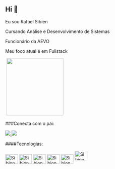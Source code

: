 ## Hi 👋

Eu sou Rafael Sibien

Cursando Análise e Desenvolvimento de Sistemas

Funcionário da AEVO

Meu foco atual é em Fullstack
<div>
 <img height="180em" https://github-readme-stats.vercel.app/api?username=sibionca&show_icons=true&theme=tokyonight)/>
 <img height="180em" src="https://github-readme-stats.vercel.app/api/top-langs/?username=sibionca&layout=compact&theme=tokyonight"/>
</div>

###Conecta com o pai:

<a href="https://www.linkedin.com/in/rafael-sibien-998923217/" target="_blank">
  <img src="https://img.shields.io/badge/LinkedIn-0077B5?style=for-the-badge&amp;logo=linkedin&amp;logoColor=white" style="max-width: 100%;">
  </a>
  
<a href="www.instagram.com/rafasibien" target="_blank">
 <img  src="https://img.shields.io/badge/Instagram-E4405F?style=for-the-badge&logo=instagram&logoColor=white"/>
 </a>
  
  ####Tecnologias:
  
  <img align="center" alt="Sibionca-html" height="30" width="40" src="https://cdn.jsdelivr.net/gh/devicons/devicon/icons/html5/html5-original.svg"/>
  <img align="center" alt="Sibionca-html" height="30" width="40" src=https://cdn.jsdelivr.net/gh/devicons/devicon/icons/css3/css3-original.svg/>
  <img align="center" alt="Sibionca-html" height="30" width="40" src="https://cdn.jsdelivr.net/gh/devicons/devicon/icons/javascript/javascript-original.svg" />
  <img align="center" alt="Sibionca-html" height="30" width="40" src="https://cdn.jsdelivr.net/gh/devicons/devicon/icons/csharp/csharp-original.svg" />
  <img align="center" alt="Sibionca-html" height="30" width="40" src="https://cdn.jsdelivr.net/gh/devicons/devicon/icons/angularjs/angularjs-original.svg" />
  <img salign="center" alt="Sibionca-html" height="30" width="40" rc="https://cdn.jsdelivr.net/gh/devicons/devicon/icons/typescript/typescript-original.svg" />




  
  
